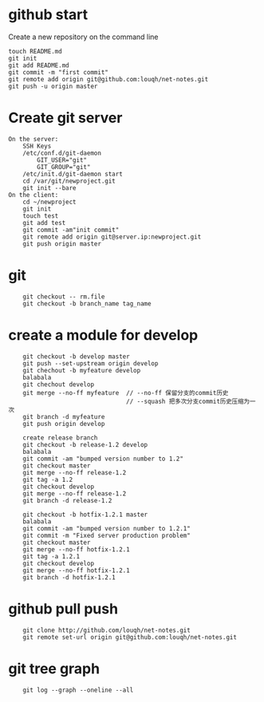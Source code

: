 # github start 
Create a new repository on the command line

    touch README.md
    git init
    git add README.md
    git commit -m "first commit"
    git remote add origin git@github.com:louqh/net-notes.git
    git push -u origin master


# Create git server
    On the server:
        SSH Keys 
        /etc/conf.d/git-daemon 
            GIT_USER="git"
            GIT_GROUP="git"
        /etc/init.d/git-daemon start
        cd /var/git/newproject.git
        git init --bare
    On the client:
        cd ~/newproject
        git init
        touch test
        git add test
        git commit -am"init commit"
        git remote add origin git@server.ip:newproject.git
        git push origin master

# git
        git checkout -- rm.file
        git checkout -b branch_name tag_name

# create a module for develop
        git checkout -b develop master
        git push --set-upstream origin develop
        git chechout -b myfeature develop
        balabala
        git chechout develop
        git merge --no-ff myfeature  // --no-ff 保留分支的commit历史
                                     // --squash 把多次分支commit历史压缩为一次
        git branch -d myfeature
        git push origin develop

        create release branch
        git checkout -b release-1.2 develop
        balabala
        git commit -am "bumped version number to 1.2"
        git checkout master
        git merge --no-ff release-1.2
        git tag -a 1.2
        git checkout develop
        git merge --no-ff release-1.2
        git branch -d release-1.2

        git checkout -b hotfix-1.2.1 master
        balabala
        git commit -am "bumped version number to 1.2.1"
        git commit -m "Fixed server production problem"
        git checkout master
        git merge --no-ff hotfix-1.2.1
        git tag -a 1.2.1
        git checkout develop
        git merge --no-ff hotfix-1.2.1
        git branch -d hotfix-1.2.1

# github pull push 
        git clone http://github.com/louqh/net-notes.git
        git remote set-url origin git@github.com:louqh/net-notes.git
# git tree graph
        git log --graph --oneline --all
